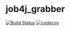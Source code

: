 # job4j_grabber
[![Build Status](https://travis-ci.org/xyligan2222/job4j_grabber.svg?branch=master)](https://travis-ci.org/xyligan2222/job4j_grabber)
[![codecov](https://codecov.io/gh/xyligan2222/job4j_grabber/branch/master/graph/badge.svg)](https://codecov.io/gh/xyligan2222/job4j_grabber)
